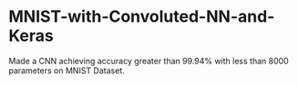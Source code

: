 # MNIST-with-Convoluted-NN-and-Keras
Made a CNN achieving accuracy greater than 99.94% with less than 8000 parameters on MNIST Dataset. 
